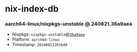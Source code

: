 # nix-index-db
### aarch64-linux/nixpkgs-unstable @ 240821.36a9aea
- Nixpkgs: `nixpkgs-unstable`@[`36a9aea`](https://github.com/NixOS/nixpkgs/commit/36a9aeaaa17a2d4348498275f9fe530cd4f9e519)
- Platform: `aarch64-linux`
- Timestamp: `20240821201649`
